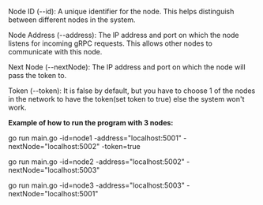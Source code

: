 Node ID (--id): A unique identifier for the node. This helps distinguish between different nodes in the system.

Node Address (--address): The IP address and port on which the node listens for incoming gRPC requests. This allows other nodes to communicate with this node.

Next Node (--nextNode): The IP address and port on which the node will pass the token to.

Token (--token): It is false by default, but you have to choose 1 of the nodes in the network to have the token(set token to true) else the system won't work.

**Example of how to run the program with 3 nodes:**

go run main.go -id=node1 -address="localhost:5001" -nextNode="localhost:5002" -token=true

go run main.go -id=node2 -address="localhost:5002" -nextNode="localhost:5003"

go run main.go -id=node3 -address="localhost:5003" -nextNode="localhost:5001"
